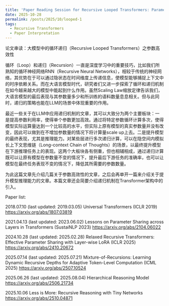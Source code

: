 ```yaml
---
title: 'Paper Reading Session for Recursive Looped Transformers: Parameter Efficiency'
date: 2025-10-28
permalink: /posts/2025/10/looped-1
tags:
  - Recursive Transformers
  - Paper Interpretation
---
```


论文串读：大模型中的循环递归（Recursive Looped Transformers）之参数高效性

循环（Loop）和递归（Recursion）一直是深度学习中的重要技巧，比如我们所熟知的循环神经网络RNN（Recursive Neural Networks），相较于传统的神经网络，其优势在于可以通过隐状态在时间维度上传递信息，使模型能够捕捉上下文中的时序依赖关系。而在大语言模型时代，研究者们又进一步探索了循环和递归机制在如今越来越大的模型中能起到什么作用。虽然Scaling Law缩放定律告诉我们，大语言模型的最后表现与其参数量多少和所训练的语料数量息息相关。但与此同时，递归的策略也能在LLM的场景中体现重要的作用。

最近一些关于在LLM中应用递归机制的文章，其可以大致分为两个主要板块：一是提高参数利用率，使得单个参数更加高效。通过将特定参数循环计算多次，使得模型实际运算量达到一个比较高的水平，但实际上原有模型的真实参数量并没有改变，因此可以做到在不增加参数量的情况下将计算量scale up上去。二是提升模型的最终表现，尤其是推理能力。对某些层进行多次递归计算，可以在隐空间内模拟长上下文思维链（Long-context Chain of Thoughts）的场景，以最终提升模型在下游推理任务上的表现。这两个大板块各有侧重，但也相辅相成，通过递归计算既可以让原有模型在参数量不变的情况下，提升最后下游任务的准确率，也可以让模型在最终任务表现不变的情况下，降低其所需要的参数数量。

为此这篇文章先介绍几篇关于参数高效性的文章，之后会再单开一篇来介绍关于提升模型推理能力的文章。本篇文章还会简要介绍递归机制在Transformer架构中的引入。

Paper list:

2018.07.10 (last updated: 2019.03.05) Universal Transformers (ICLR 2019)  https://arxiv.org/abs/1807.03819

2021.04.13 (last updated: 2023.06.02) Lessons on Parameter Sharing across Layers in Transformers (SustaiNLP 2023) https://arxiv.org/abs/2104.06022

2024.10.28 (last updated: 2025.02.28) Relaxed Recursive Transformers: Effective Parameter Sharing with Layer-wise LoRA (ICLR 2025) https://arxiv.org/abs/2410.20672

2025.07.14 (last updated: 2025.07.21) Mixture-of-Recursions: Learning Dynamic Recursive Depths for Adaptive Token-Level Computation (ICML 2025) https://arxiv.org/abs/2507.10524

2025.06.26 (last updated: 2025.08.04) Hierarchical Reasoning Model https://arxiv.org/abs/2506.21734

2025.10.06 Less is More: Recursive Reasoning with Tiny Networks https://arxiv.org/abs/2510.04871


